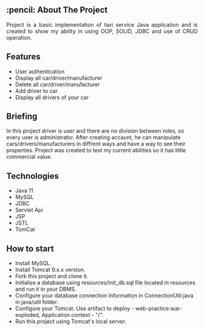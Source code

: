 <h2> :pencil: About The Project</h2>

<p align="justify"> 
  Project is a basic implementation of taxi service Java application and is created to show my ability in using OOP, SOLID, JDBC and use of CRUD operation.
</p>

<h2> Features </h2>

- User authentication
- Display all car/driver/manufacturer
- Delete all car/driver/manufacturer
- Add driver to car
- Display all drivers of your car

<h2> Briefing </h2>

In this project driver is user and there are no division between roles, so every user is administrator. After creating accaunt, he can manipulate cars/drivers/manufacturers in diffrent ways and have a way to see their properties. Project was created to test my current abilities so it has little commercial value.

<h2> Technologies </h2>

- Java 11
- MySQL
- JDBC
- Servlet Api
- JSP
- JSTL
- TomCat

<h2>How to start</h2>

- Install MySQL.
- Install Tomcat 9.x.x version.
- Fork this project and clone it.
- Initialise a database using resources/init_db.sql file located in resources and run it in your DBMS.
- Configure your database connection information in ConnectionUtil.java in java/util folder.
- Configure your Tomcat. Use artifact to deploy - web-practice:war-exploded, Application context - "/".
- Run this project using Tomcat's local server.
